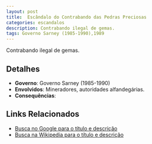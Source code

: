 ```yaml
---
layout: post
title:  Escândalo do Contrabando das Pedras Preciosas
categories: escandalos
description: Contrabando ilegal de gemas.
tags: Governo Sarney (1985-1990),1989
---
```


Contrabando ilegal de gemas.

## Detalhes
- **Governo**: Governo Sarney (1985-1990)
- **Envolvidos**: Mineradores, autoridades alfandegárias.
- **Consequências**: 

## Links Relacionados
- [Busca no Google para o título e descrição](https://www.google.com/search?q=Esc%C3%A2ndalo%20do%20Contrabando%20das%20Pedras%20Preciosas%20Contrabando%20ilegal%20de%20gemas.%20Governo%20Sarney%20%281985-1990%29)
- [Busca na Wikipedia para o título e descrição](https://en.wikipedia.org/w/index.php?search=Esc%C3%A2ndalo%20do%20Contrabando%20das%20Pedras%20Preciosas%20Contrabando%20ilegal%20de%20gemas.%20Governo%20Sarney%20%281985-1990%29)
